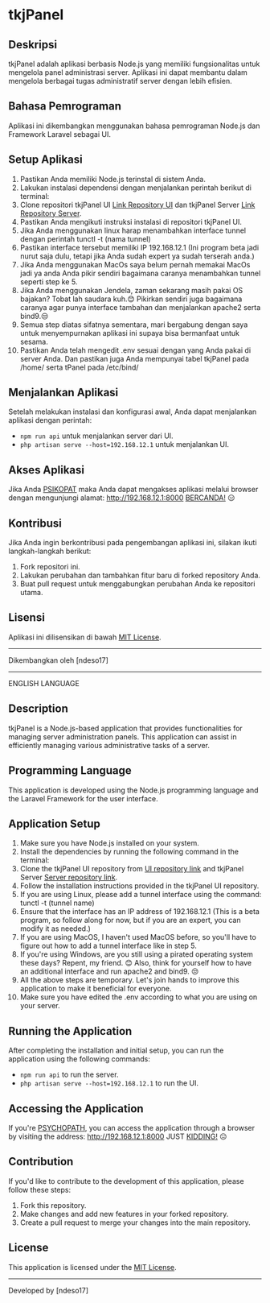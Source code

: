 # tkjPanel

## Deskripsi

tkjPanel adalah aplikasi berbasis Node.js yang memiliki fungsionalitas untuk mengelola panel administrasi server. Aplikasi ini dapat membantu dalam mengelola berbagai tugas administratif server dengan lebih efisien.

## Bahasa Pemrograman

Aplikasi ini dikembangkan menggunakan bahasa pemrograman Node.js dan Framework Laravel sebagai UI.

## Setup Aplikasi

1. Pastikan Anda memiliki Node.js terinstal di sistem Anda.
2. Lakukan instalasi dependensi dengan menjalankan perintah berikut di terminal:
3. Clone repositori tkjPanel UI [Link Repository UI](https://github.com/ndeso17/tkjPanel-UI) dan tkjPanel Server [Link Repository Server](https://github.com/ndeso17/tkjPanel).
4. Pastikan Anda mengikuti instruksi instalasi di repositori tkjPanel UI.
5. Jika Anda menggunakan linux harap menambahkan interface tunnel dengan perintah tunctl -t (nama tunnel)
6. Pastikan interface tersebut memiliki IP 192.168.12.1 (Ini program beta jadi nurut saja dulu, tetapi jika Anda sudah expert ya sudah terserah anda.)
7. Jika Anda menggunakan MacOs saya belum pernah memakai MacOs jadi ya anda Anda pikir sendiri bagaimana caranya menambahkan tunnel seperti step ke 5.
8. Jika Anda menggunakan Jendela, zaman sekarang masih pakai OS bajakan? Tobat lah saudara kuh.😊 Pikirkan sendiri juga bagaimana caranya agar punya interface tambahan dan menjalankan apache2 serta bind9.😒
9. Semua step diatas sifatnya sementara, mari bergabung dengan saya untuk menyempurnakan aplikasi ini supaya bisa bermanfaat untuk sesama.
10. Pastikan Anda telah mengedit .env sesuai dengan yang Anda pakai di server Anda. Dan pastikan juga Anda mempunyai tabel tkjPanel pada /home/ serta tPanel pada /etc/bind/

## Menjalankan Aplikasi

Setelah melakukan instalasi dan konfigurasi awal, Anda dapat menjalankan aplikasi dengan perintah:

-   `npm run api` untuk menjalankan server dari UI.
-   `php artisan serve --host=192.168.12.1` untuk menjalankan UI.

## Akses Aplikasi

Jika Anda [PSIKOPAT](https://en.wikipedia.org/wiki/Psychopathy) maka Anda dapat mengakses aplikasi melalui browser dengan mengunjungi alamat: http://192.168.12.1:8000 [BERCANDA!](https://id.wiktionary.org/wiki/bercanda) 😑

## Kontribusi

Jika Anda ingin berkontribusi pada pengembangan aplikasi ini, silakan ikuti langkah-langkah berikut:

1. Fork repositori ini.
2. Lakukan perubahan dan tambahkan fitur baru di forked repository Anda.
3. Buat pull request untuk menggabungkan perubahan Anda ke repositori utama.

## Lisensi

Aplikasi ini dilisensikan di bawah [MIT License](LICENSE).

---

Dikembangkan oleh [ndeso17]

---

ENGLISH LANGUAGE

## Description

tkjPanel is a Node.js-based application that provides functionalities for managing server administration panels. This application can assist in efficiently managing various administrative tasks of a server.

## Programming Language

This application is developed using the Node.js programming language and the Laravel Framework for the user interface.

## Application Setup

1. Make sure you have Node.js installed on your system.
2. Install the dependencies by running the following command in the terminal:
3. Clone the tkjPanel UI repository from [UI repository link](https://github.com/ndeso17/tkjPanel-UI) and tkjPanel Server [Server repository link](https://github.com/ndeso17/tkjPanel).
4. Follow the installation instructions provided in the tkjPanel UI repository.
5. If you are using Linux, please add a tunnel interface using the command: tunctl -t (tunnel name)
6. Ensure that the interface has an IP address of 192.168.12.1 (This is a beta program, so follow along for now, but if you are an expert, you can modify it as needed.)
7. If you are using MacOS, I haven't used MacOS before, so you'll have to figure out how to add a tunnel interface like in step 5.
8. If you're using Windows, are you still using a pirated operating system these days? Repent, my friend. 😊 Also, think for yourself how to have an additional interface and run apache2 and bind9. 😒
9. All the above steps are temporary. Let's join hands to improve this application to make it beneficial for everyone.
10. Make sure you have edited the .env according to what you are using on your server.

## Running the Application

After completing the installation and initial setup, you can run the application using the following commands:

-   `npm run api` to run the server.
-   `php artisan serve --host=192.168.12.1` to run the UI.

## Accessing the Application

If you're [PSYCHOPATH](https://en.wikipedia.org/wiki/Psychopathy), you can access the application through a browser by visiting the address: http://192.168.12.1:8000 JUST [KIDDING!](https://en.wiktionary.org/wiki/bercanda) 😑

## Contribution

If you'd like to contribute to the development of this application, please follow these steps:

1. Fork this repository.
2. Make changes and add new features in your forked repository.
3. Create a pull request to merge your changes into the main repository.

## License

This application is licensed under the [MIT License](LICENSE).

---

Developed by [ndeso17]
